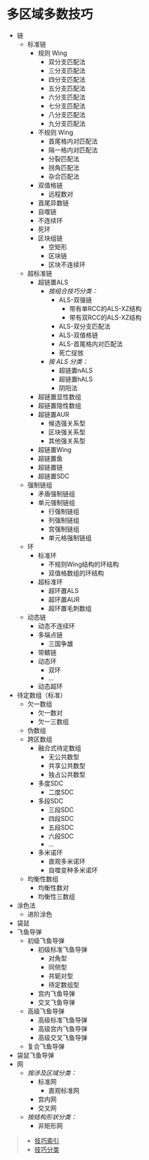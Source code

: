 <!-- DOCTOC SKIP -->

# 多区域多数技巧

- 链
  - 标准链
    - 规则 Wing
      - 双分支匹配法
      - 三分支匹配法
      - 四分支匹配法
      - 五分支匹配法
      - 六分支匹配法
      - 七分支匹配法
      - 八分支匹配法
      - 九分支匹配法
    - 不规则 Wing
      - 首尾格内对匹配法
      - 隔一格内对匹配法
      - 分裂匹配法
      - 拐角匹配法
      - 杂合匹配法
    - 双值格链
      - 远程数对
    - 首尾异数链
    - 自噬链
    - 不连续环
    - 死环
    - 区块组链
      - 空矩形
      - 区块链
      - 区块不连续环
  - 超标准链
    - 超链置ALS
      - _按组合技巧分类：_
        - ALS-双强链
          - 带有单RCC的ALS-XZ结构
          - 带有双RCC的ALS-XZ结构
        - ALS-双分支匹配法
        - ALS-双值格链
        - ALS-首尾格内对匹配法
        - 死亡绽放
      - _按 ALS 分类：_
        - 超链置nALS
        - 超链置hALS
        - 阴阳法
    - 超链置显性数组
    - 超链置隐性数组
    - 超链置AUR
      - 候选强关系型
      - 区块强关系型
      - 其他强关系型
    - 超链置Wing
    - 超链置鱼
    - 超链置链
    - 超链置SDC
  - 强制链组
    - 矛盾强制链组
    - 单元强制链组
      - 行强制链组
      - 列强制链组
      - 宫强制链组
      - 单元格强制链组
  - 环
    - 标准环
      - 不规则Wing结构的环结构
      - 双值格数组的环结构
    - 超标准环
      - 超环置ALS
      - 超环置AUR
      - 超环置毛刺数组
  - 动态链
    - 动态不连续环
    - 多端点链
      - 三国争雄
    - 带鳍链
    - 动态环
      - 双环
      - ...
    - 动态超环
- 待定数组（标准）
  - 欠一数组
    - 欠一数对
    - 欠一三数组
  - 伪数组
  - 跨区数组
    - 融合式待定数组
      - 无公共数型
      - 共享公共数型
      - 独占公共数型
    - 多度SDC
      - 二度SDC
    - 多段SDC
      - 三段SDC
      - 四段SDC
      - 五段SDC
      - 六段SDC
      - ...
    - 多米诺环
      - 直观多米诺环
      - 自噬变种多米诺环
  - 均衡性数组
    - 均衡性数对
    - 均衡性三数组
- 涂色法
  - 进阶涂色
- 袋鼠
- 飞鱼导弹
  - 初级飞鱼导弹
    - 初级标准飞鱼导弹
      - 对角型
      - 同侧型
      - 共轭对型
      - 待定数组型
    - 宫内飞鱼导弹
    - 交叉飞鱼导弹
  - 高级飞鱼导弹
    - 高级标准飞鱼导弹
    - 高级宫内飞鱼导弹
    - 高级交叉飞鱼导弹
  - 复合飞鱼导弹
- 袋鼠飞鱼导弹
- 网
  - _按涉及区域分类：_
    - 标准网
      - 直观标准网
    - 宫内网
    - 交叉网
  - _按结构形状分类：_
    - 非矩形网

> - [技巧索引](../../../README.md)
> - [技巧分类](../../README.md)
